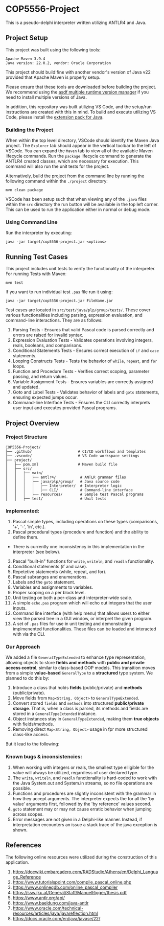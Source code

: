 # COP5556-Project

This is a pseudo-delphi interpreter written utilizing ANTLR4 and Java. 

## Project Setup 

This project was built using the following tools:
```
Apache Maven 3.9.4 
Java version: 22.0.2, vendor: Oracle Corporation
```

This project should build fine with another vendor's version of Java v22 provided that Apache Maven is properly setup.

Please ensure that these tools are downloaded before building the project. We recommend using the [asdf multiple runtime version manager](https://asdf-vm.com/) if you need to install multiple versions of Java.

In addition, this repository was built utilizing VS Code, and the setup/run instructions are created with this in mind. 
To build and execute utilizing VS Code, please install the [extension pack for Java](https://marketplace.visualstudio.com/items?itemName=vscjava.vscode-java-pack).


### Building the Project

When within the top level directory, VSCode should identify the Maven Java project. The `Explorer` tab should appear in the vertical toolbar to the left of VSCode. You can expand the `Maven` tab to view all of the available Maven lifecycle commands. Run the `package` lifecycle command to generate the ANTLR4 created classes, which are necessary for execution. This command will also run the unit tests for the project.

Alternatively, build the project from the command line by running the following command within the `./project` directory:
```
mvn clean package
```

VSCode has been setup such that when viewing any of the `.java` files within the `src` directory the run button will be available in the top left corner. This can be used to run the application either in normal or debug mode. 

### Using Command Line

Run the interpreter by executing:
```
java -jar target/cop5556-project.jar <options>
```

## Running Test Cases

This project includes unit tests to verify the functionality of the interpreter. For running Tests with Maven:
```
mvn test
```

If you want to run individual test `.pas` file run it using:
```
java -jar target/cop5556-project.jar FileName.jar
```

Test cases are located in `src/test/java/plp/group/tests/`. These cover various functionalities including parsing, expression evaluation, and command-line interactions. They are as follows:
1. Parsing Tests - Ensures that valid Pascal code is parsed correctly and errors are raised for invalid syntax.
2. Expression Evaluation Tests - Validates operations involving integers, reals, booleans, and comparisons.
3. Conditional Statements Tests - Ensures correct execution of `if` and `case` statements.
4. Looping Constructs Tests - Tests the behavior of `while`, `repeat`, and `for` loops.
5. Function and Procedure Tests - Verifies correct scoping, parameter passing, and return values.
6. Variable Assignment Tests - Ensures variables are correctly assigned and updated.
7. Goto and Label Tests - Validates behavior of labels and `goto` statements, ensuring expected jumps occur.
8. Command-line Interface Tests - Ensures the CLI correctly interprets user input and executes provided Pascal programs.



## Project Overview

### Project Structure
```
COP5556-Project/
├── .github/                     # CI/CD workflows and templates
├── .vscode/                     # VS Code workspace settings
├── project/
│   ├── pom.xml                  # Maven build file
│   ├── src/
│   │   ├── main/
│   │   │   ├── antlr4/           # ANTLR grammar files
│   │   │   ├── java/plp/group/   # Java source code
│   │   │   │   ├── Interpreter/  # Interpreter logic
│   │   │   │   ├── CLI/          # Command-line interface
│   │   │   ├── resources/        # Sample test Pascal programs
│   │   ├── test/                 # Unit tests
```

### Implemented:
1. Pascal simple types, including operations on these types (comparisons, '+', '-', 'in', etc.).
2. Pascal procedural types (procedure and function) and the ability to define them. 
- There is currently one inconsistency in this implementation in the interpreter (see below).
3. Pascal "built-in" functions for `write`, `writeln`, and `readln` functionality.
4. Conditional statements (if and case).
5. Repetetive statements (while, repeat, and for).
6. Pascal subranges and enumerations.
7. Labels and the `goto` statement.
8. Variables and assignments to variables.
9. Proper scoping on a per block level.
10. Unit testing on both a per-class and interpreter-wide scale. 
11. A simple `echo.pas` program which will echo out integers that the user inputs.
12. Command line interface (with help menu) that allows users to either view the parsed tree in a GUI window, or interpret the given program.
13. A set of `.pas` files for use in unit testing and demonstrating implmenented functionalities. These files can be loaded and interacted with via the CLI.

### Our Approach 

We added a file `GeneralTypeExtended` to enhance type representation, allowing objects to store **fields and methods** with **public and private access control**, similar to class-based OOP models. This transition moves from a simple **value-based** `GeneralType` to a **structured** type system. We planned to do this by:

1. Introduce a class that holds **fields** (public/private) and **methods** (public/private).
2. Move fields from `Map<String, Object>` to `GeneralTypeExtended`.
3. Convert stored `fields` and `methods` into structured **public/private storage**. That is, when a class is parsed, its methods and fields are stored in a `GeneralTypeExtended` instance.
4. Object instances stay in `GeneralTypeExtended`, making them **true objects** with fields/methods.
5. Removing direct `Map<String, Object>` usage in fpr more structured class-like access.

But it lead to the following: 

### Known bugs & inconsistencies:
1. When working with integers or reals, the smallest type elligible for the value will always be utilized, regardless of user declared type.
2. The `write`, `writeln`, and `readln` functionality is hard-coded to work with the Java System.out and System.in streams, so no file operations are possible.
3. Functions and procedures are slightly inconsistent with the grammar in how they accept arguments. The interpreter expects the for all the 'by value' arguments first, followed by the 'by reference' values second. 
4. `goto` statement may or may not cause erratic behavior when jumping across scopes.
5. Error messages are not given in a Delphi-like manner. Instead, if interpretation encounters an issue a stack trace of the java exception is shown.

## References

The following online resources were utilized during the construction of this application.

1. https://docwiki.embarcadero.com/RADStudio/Athens/en/Delphi_Language_Reference
2. https://www.tutorialspoint.com/compile_pascal_online.php
3. https://www.onlinegdb.com/online_pascal_compiler
4. https://ssw.jku.at/General/Staff/ManuelRigger/thesis.pdf
5. https://www.antlr.org/api/
6. https://www.baeldung.com/java-antlr
7. https://www.oracle.com/technical-resources/articles/java/javareflection.html
8. https://docs.oracle.com/en/java/javase/22/
